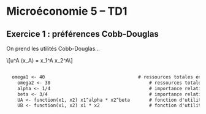 # Microéconomie 5 – TD1

## Exercice 1 : préférences Cobb-Douglas 

On prend les utilités Cobb-Douglas...

\\[u^A (x_A) = x_1^A x_2^A\\]

```markdown

  omega1 <- 40									# ressources totales en bien 1
	omega2 <- 30									# ressources totales en bien 2
	alpha <- 1/4									# importance relative du bien 1 pour A
	beta <- 3/4										# importance relative du bien 2 pour A
	UA <- function(x1, x2) x1^alpha * x2^beta		# fonction d'utilité de A
	UB <- function(x1, x2) x1 * x2					# fonction d'utilité de B
 
 ```
